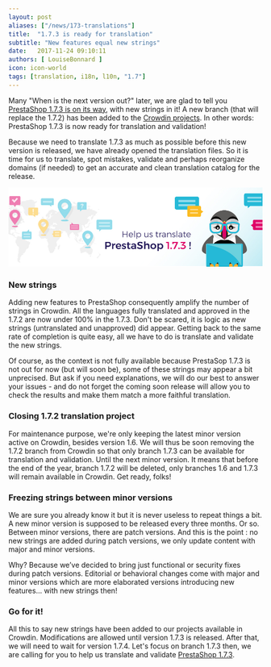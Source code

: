 ```yaml
---
layout: post
aliases: ["/news/173-translations"]
title:  "1.7.3 is ready for translation"
subtitle: "New features equal new strings"
date:   2017-11-24 09:10:11
authors: [ LouiseBonnard ]
icon: icon-world
tags: [translation, i18n, l10n, "1.7"]
---
```


Many "When is the next version out?" later, we are glad to tell you [PrestaShop 1.7.3 is on its way](http://build.prestashop.com/news/do-you-speak-prestashop-october-2017), with new strings in it! A new branch (that will replace the 1.7.2) has been added to the [Crowdin projects](https://crowdin.com/project/prestashop-official). In other words: PrestaShop 1.7.3 is now ready for translation and validation!

Because we need to translate 1.7.3 as much as possible before this new version is released, we have already opened the translation files. So it is time for us to translate, spot mistakes, validate and perhaps reorganize domains (if needed) to get an accurate and clean translation catalog for the release.


<img width="990" src="/assets/images/2017/10/help-us-translate-173.png">


### New strings

Adding new features to PrestaShop consequently amplify the number of strings in Crowdin. All the languages fully translated and approved in the 1.7.2 are now under 100% in the 1.7.3. Don't be scared, it is logic as new strings (untranslated and unapproved) did appear. Getting back to the same rate of completion is quite easy, all we have to do is translate and validate the new strings.

Of course, as the context is not fully available because PrestaSop 1.7.3 is not out for now (but will soon be), some of these strings may appear a bit unprecised. But ask if you need explanations, we will do our best to answer your issues - and do not forget the coming soon release will allow you to check the results and make them match a more faithful translation.


### Closing 1.7.2 translation project

For maintenance purpose, we're only keeping the latest minor version active on Crowdin, besides version 1.6. We will thus be soon removing the 1.7.2 branch from Crowdin so that only branch 1.7.3 can be available for translation and validation. Until the next minor version. It means that before the end of the year, branch 1.7.2 will be deleted, only branches 1.6 and 1.7.3 will remain available in Crowdin. Get ready, folks!


### Freezing strings between minor versions

We are sure you already know it but it is never useless to repeat things a bit. A new minor version is supposed to be released every three months. Or so. Between minor versions, there are patch versions. And this is the point : no new strings are added during patch versions, we only update content with major and minor versions.

Why? Because we’ve decided to bring just functional or security fixes during patch versions. Editorial or behavioral changes come with major and minor versions which are more elaborated versions introducing new features… with new strings then!


### Go for it!

All this to say new strings have been added to our projects available in Crowdin. Modifications are allowed until version 1.7.3 is released. After that, we will need to wait for version 1.7.4. Let's focus on branch 1.7.3 then, we are calling for you to help us translate and validate [PrestaShop 1.7.3](https://crowdin.com/project/prestashop-official).

